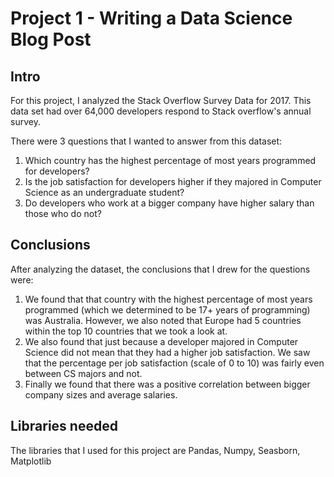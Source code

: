 # Project 1 - Writing a Data Science Blog Post

## Intro

For this project, I analyzed the Stack Overflow Survey Data for 2017. This data set had over 64,000 developers respond to Stack overflow's annual survey.

There were 3 questions that I wanted to answer from this dataset:
1. Which country has the highest percentage of most years programmed for developers? 
2. Is the job satisfaction for developers higher if they majored in Computer Science as an undergraduate student?
3. Do developers who work at a bigger company have higher salary than those who do not?

## Conclusions

After analyzing the dataset, the conclusions that I drew for the questions were:
1. We found that that country with the highest percentage of most years programmed (which we determined to be 17+ years of programming) was Australia. However, we also noted that Europe had 5 countries within the top 10 countries that we took a look at.
2. We also found that just because a developer majored in Computer Science did not mean that they had a higher job satisfaction. We saw that the percentage per job satisfaction (scale of 0 to 10) was fairly even between CS majors and not.
3. Finally we found that there was a positive correlation between bigger company sizes and average salaries.

## Libraries needed
The libraries that I used for this project are Pandas, Numpy, Seasborn, Matplotlib
